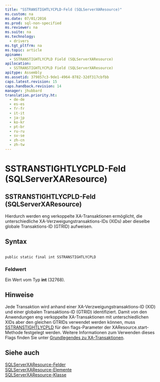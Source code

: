 ```yaml
---
title: "SSTRANSTIGHTLYCPLD-Feld (SQLServerXAResource)"
ms.custom: na
ms.date: 07/01/2016
ms.prod: sql-non-specified
ms.reviewer: na
ms.suite: na
ms.technology: 
  - drivers
ms.tgt_pltfrm: na
ms.topic: article
apiname: 
  - SSTRANSTIGHTLYCPLD Field (SQLServerXAResource)
apilocation: 
  - SSTRANSTIGHTLYCPLD Field (SQLServerXAResource)
apitype: Assembly
ms.assetid: 379857c3-9de1-4964-8782-32df317cbfbb
caps.latest.revision: 15
caps.handback.revision: 14
manager: jhubbard
translation.priority.ht: 
  - de-de
  - es-es
  - fr-fr
  - it-it
  - ja-jp
  - ko-kr
  - pt-br
  - ru-ru
  - sv-se
  - zh-cn
  - zh-tw
---
```

# SSTRANSTIGHTLYCPLD-Feld (SQLServerXAResource)
    
## SSTRANSTIGHTLYCPLD\-Feld \(SQLServerXAResource\)  
 Hierdurch werden eng verkoppelte XA\-Transaktionen ermöglicht, die unterschiedliche XA\-Verzweigungstransaktions\-IDs \(XIDs\) aber dieselbe globale Transaktions\-ID \(GTRID\) aufweisen.  
  
## Syntax  
  
```  
  
public static final int SSTRANSTIGHTLYCPLD  
```  
  
### Feldwert  
 Ein Wert vom Typ **int**  \(32768\).  
  
## Hinweise  
 Jede Transaktion wird anhand einer XA\-Verzweigungstransaktions\-ID \(XID\) und einer globalen Transaktions\-ID \(GTRID\) identifiziert. Damit von den Anwendungen eng verkoppelte XA\-Transaktionen mit unterschiedlichen XIDs aber den gleichen GTRIDs verwendet werden können, muss [SSTRANSTIGHTLYCPLD](../content/SSTRANSTIGHTLYCPLD-Field--SQLServerXAResource-.md) für den flags\-Parameter der XAResource.start\-Methode festgelegt werden. Weitere Informationen zum Verwenden dieses Flags finden Sie unter [Grundlegendes zu XA-Transaktionen](../content/Understanding-XA-Transactions.md).  
  
## Siehe auch  
 [SQLServerXAResource-Felder](../content/SQLServerXAResource-Fields.md)   
 [SQLServerXAResource-Elemente](../content/SQLServerXAResource-Members.md)   
 [SQLServerXAResource-Klasse](../content/SQLServerXAResource-Class.md)  
  
  